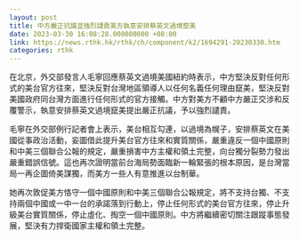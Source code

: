 ```yaml
---
layout: post
title: 中方嚴正抗議並強烈譴責美方執意安排蔡英文過境竄美
date: 2023-03-30 16:08:28.000000000 +08:00
link: https://news.rthk.hk/rthk/ch/component/k2/1694291-20230330.htm
categories: rthk
---
```


在北京，外交部發言人毛寧回應蔡英文過境美國紐約時表示，中方堅決反對任何形式的美台官方往來，堅決反對台灣地區領導人以任何名義任何理由竄美，堅決反對美國政府同台灣方面進行任何形式的官方接觸。中方對美方不顧中方嚴正交涉和反覆警示，執意安排蔡英文過境竄美提出嚴正抗議，予以強烈譴責。

毛寧在外交部例行記者會上表示，美台相互勾連，以過境為幌子，安排蔡英文在美國從事政治活動，妄圖借此提升美台官方往來和實質關係，嚴重違反一個中國原則和中美三個聯合公報的規定，嚴重損害中方主權和領土完整，向台獨分裂勢力發出嚴重錯誤信號。這也再次證明當前台海局勢面臨新一輪緊張的根本原因，是台灣當局一再企圖倚美謀獨，而美方一些人有意推進以台制華。

她再次敦促美方恪守一個中國原則和中美三個聯合公報規定，將不支持台獨、不支持兩個中國或一中一台的承諾落到行動上，停止任何形式的美台官方往來，停止升級美台實質關係，停止虛化、掏空一個中國原則。中方將繼續密切關注跟蹤事態發展，堅決有力捍衛國家主權和領土完整。

